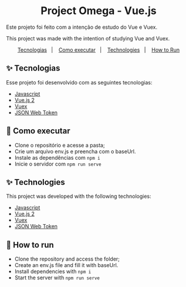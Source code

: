 <h1 align="center">Project Omega - Vue.js</h1>

Este projeto foi feito com a intenção de estudo do Vue e Vuex.


This project was made with the intention of studying Vue and Vuex.

<p align="center">
  <a href="#-tecnologias">Tecnologias</a>&nbsp;&nbsp;&nbsp;|&nbsp;&nbsp;&nbsp;
  <a href="#-como-executar">Como executar</a>&nbsp;&nbsp;&nbsp;|&nbsp;&nbsp;&nbsp;
    <a href="#-technologies">Technologies</a>&nbsp;&nbsp;&nbsp;|&nbsp;&nbsp;&nbsp;
     <a href="#-how-to-run">How to Run</a>
</p>

## ✨ Tecnologias

Esse projeto foi desenvolvido com as seguintes tecnologias:

- [Javascript](https://developer.mozilla.org/pt-BR/docs/Web/JavaScript)
- [Vue.js 2 ](https://vuejs.org/)
- [Vuex](https://vuex.vuejs.org/)
- [JSON Web Token](https://jwt.io/)


## 🚀 Como executar


- Clone o repositório e acesse a pasta;
- Crie um arquivo env.js e preencha com o baseUrl.
- Instale as dependências com `npm i`
- Inicie o servidor com `npm run serve`

## ✨ Technologies

This project was developed with the following technologies:

- [Javascript](https://developer.mozilla.org/pt-BR/docs/Web/JavaScript)
- [Vue.js 2 ](https://vuejs.org/)
- [Vuex](https://vuex.vuejs.org/)
- [JSON Web Token](https://jwt.io/)


## 🚀 How to run


- Clone the repository and access the folder;
- Create an env.js file and fill it with baseUrl.
- Install dependencies with `npm i`
- Start the server with `npm run serve`
